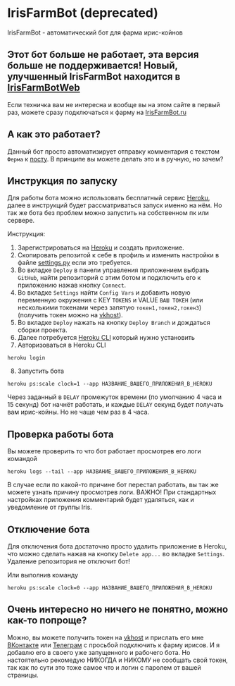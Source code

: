 # IrisFarmBot (deprecated)
IrisFarmBot - автоматический бот для фарма ирис-койнов


## Этот бот больше не работает, эта версия больше не поддерживается! Новый, улучшенный IrisFarmBot находится в [IrisFarmBotWeb](https://github.com/MrSmitix/IrisFarmBotWeb)
Если техничка вам не интересна и вообще вы на этом сайте в первый раз, можете сразу подключаться к фарму на [IrisFarmBot.ru](https://IrisFarmBot.ru/)

## А как это работает?

Данный бот просто автоматизирует отправку комментария с текстом `Ферма` к [посту](https://vk.com/iris_cm?w=wall-174105461_35135). В принципе вы можете делать это и в ручную, но зачем?

## Инструкция по запуску

Для работы бота можно использовать бесплатный сервис [Heroku](https://heroku.com), далее в инструкций будет рассматриваться запуск именно на нём. Но так же бота без проблем можно запустить на собственном пк или сервере.

Инструкция:
1. Зарегистрироваться на [Heroku](https://heroku.com) и создать приложение.
2. Скопировать репозитой к себе в профиль и изменить настройки в файле [settings.py](https://github.com/MrSmitix/IrisFarmBot/blob/main/settings.py) если это требуется.
3. Во вкладке `Deploy` в панели управления приложением выбрать `GitHub`, найти репозиторий с этим ботом и подключить его к приложению нажав кнопку `Connect`.
4. Во вкладке `Settings` найти `Config Vars` и добавить новую переменную окружения с KEY `TOKENS` и VALUE `ВАШ ТОКЕН` (или несколькими токенами через запятую `токен1,токен2,токен3`) (получить токен можно на [vkhost](http://vkhost.github.io)).
5. Во вкладке `Deploy` нажать на кнопку `Deploy Branch` и дождаться сборки проекта.
6. Далее потребуется [Heroku CLI](https://devcenter.heroku.com/articles/heroku-cli) который нужно установить
7. Авторизоваться в Heroku CLI
```shell script
heroku login
```
8. Запустить бота
```shell script
heroku ps:scale clock=1 --app НАЗВАНИЕ_ВАШЕГО_ПРИЛОЖЕНИЯ_В_HEROKU
```

Через заданный в `DELAY` промежуток времени (по умолчанию 4 часа и 15 секунд) бот начнёт работать, и каждые `DELAY` секунд будет получать вам ирис-койны. Но не чаще чем раз в 4 часа.

## Проверка работы бота

Вы можете проверить то что бот работает просмотрев его логи командой
```shell script
heroku logs --tail --app НАЗВАНИЕ_ВАШЕГО_ПРИЛОЖЕНИЯ_В_HEROKU
```
В случае если по какой-то причине бот перестал работать, вы так же можете узнать причину просмотрев логи.
ВАЖНО! При стандартных настройках приложения комментарий будет удаляться, как и уведомление от группы Iris. 

## Отключение бота

Для отключения бота достаточно просто удалить приложение в Heroku, что можно сделать нажав на кнопку `Delete app...` во вкладке `Settings`. Удаление репозитория не отключит бот!

Или выполнив команду
```shell script
heroku ps:scale clock=0 --app НАЗВАНИЕ_ВАШЕГО_ПРИЛОЖЕНИЯ_В_HEROKU
```

## Очень интересно но ничего не понятно, можно как-то попроще?

Можно, вы можете получить токен на [vkhost](http://vkhost.github.io) и прислать его мне [ВКонтакте](https://vk.com/mrsmitix) или [Телеграм](https://t.me/MrSmitix) с просьбой подключить к фарму ирисов. И я добавлю его в своего уже запущенного и рабочего бота. Но настоятельно рекомедую НИКОГДА и НИКОМУ не сообщать свой токен, так как по сути это тоже самое что и логин с паролем от вашей страницы.
